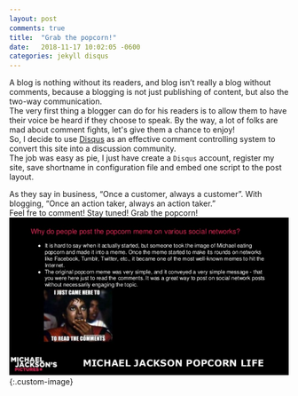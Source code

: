 ```yaml
---
layout: post
comments: true
title:  "Grab the popcorn!"
date:   2018-11-17 10:02:05 -0600
categories: jekyll disqus
---
```


A blog is nothing without its readers, and blog isn’t really a blog without comments, because a blogging is not just publishing of content, but also the two-way communication.  
The very first thing a blogger can do for his readers is to allow them to have their voice be heard if they choose to speak.
By the way, a lot of folks are mad about comment fights, let's give them a chance to enjoy!  
So, I decide to use [Disqus][disqus-info] as an effective comment controlling system to convert this site into a discussion community.  
The job was easy as pie, I just have create a `Disqus` account, register my site, save shortname in configuration file and embed one script to the post layout.

As they say in business, “Once a customer, always a customer”. With blogging, “Once an action taker, always an action taker.”
<br>
Feel fre to comment!
Stay tuned!
Grab the popcorn! <br>
![I-just-came-here-to-read-the-comments](/images/popcorn-memes.jpg){:.custom-image}


[disqus-info]: https://disqus.com/